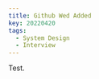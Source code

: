 ```yaml
---
title: Github Wed Added
key: 20220420
tags:
  - System Design
  - Interview
---
```


<!--more-->

Test.

